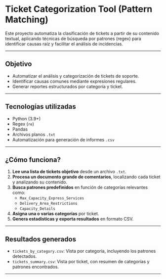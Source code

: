 #  Ticket Categorization Tool (Pattern Matching)

Este proyecto automatiza la clasificación de tickets a partir de su contenido textual, aplicando técnicas de búsqueda por patrones (regex) para identificar causas raíz y facilitar el análisis de incidencias.

---

##  Objetivo

- Automatizar el análisis y categorización de tickets de soporte.
- Identificar causas comunes mediante expresiones regulares.
- Generar reportes estructurados por categoría y ticket.

---

##  Tecnologías utilizadas

- Python (3.9+)
- Regex (`re`)
- Pandas
- Archivos planos `.txt`
- Automatización para generación de informes `.csv`

---

##  ¿Cómo funciona?

1. **Lee una lista de tickets objetivo** desde un archivo `.txt`.
2. **Procesa un documento grande de comentarios**, localizando cada ticket y analizando su contenido.
3. **Busca patrones predefinidos** en función de categorías relevantes como:
   - `Max_Capacity_Express_Services`
   - `Delivery_Area_Restrictions`
   - `Capacity_Details`
4. **Asigna una o varias categorías** por ticket.
5. **Genera estadísticas y exporta resultados** en formato CSV.

---

##  Resultados generados

- `tickets_by_category.csv`: Vista por categoría, incluyendo los patrones detectados.
- `tickets_summary.csv`: Vista por ticket, con resumen de categorías y patrones encontrados.

---
